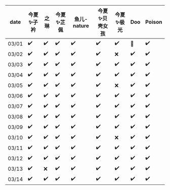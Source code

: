 | date  | 今夏✨子衿 | 之琳 | 今夏✨芷佩 | 鱼儿-nature | 今夏✨贝壳女孩 | 今夏✨极光 | Doo | Poison |
|-------|------------|------|------------|-------------|----------------|------------|-----|--------|
| 03/01 | ✔️          | ✔️    | ✔️          | ✔️           | ✔️              | ✔️          | 🚫  | ✔️      |
| 03/02 | ✔️          | ✔️    | ✔️          | ✔️           | ✔️              | ❌         | ✔️   | ✔️      |
| 03/03 | ✔️          | ✔️    | ✔️          | ✔️           | ✔️              | ✔️          | ✔️   | ✔️      |
| 03/04 | ✔️          | ✔️    | ✔️          | ✔️           | ✔️              | ✔️          | ✔️   | ✔️      |
| 03/05 | ✔️          | ✔️    | ✔️          | ✔️           | ✔️              | ❌         | ✔️   | ✔️      |
|03/06  | ✔️          | ✔️    | ✔️          | ✔️           | ✔️              | ✔️         | ✔️   | ✔️      |
|03/07|✔️|✔️|✔️|✔️|✔️|✔️|✔️|✔️|
|03/08|✔️|✔️|✔️|✔️|✔️|✔️|✔️|✔️|
|03/09|✔️|✔️|✔️|✔️|✔️|✔️|✔️|✔️|
|03/10|✔️|✔️|✔️|✔️|✔️|❌|✔️|✔️|
|03/11|✔️|✔️|✔️|✔️|✔️|✔️|✔️|✔️|
|03/12|✔️|✔️|✔️|✔️|✔️|✔️|✔️|✔️|
|03/13|✔️|❌|✔️|✔️|✔️|✔️|✔️|✔️|
|03/14|✔️|✔️|✔️|✔️|✔️|✔️|✔️|✔️|
